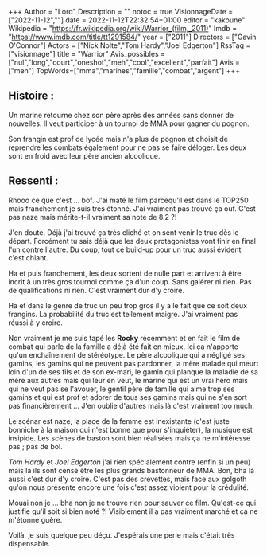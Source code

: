 +++
Author = "Lord"
Description = ""
notoc = true
VisionnageDate = ["2022-11-12",""]
date = 2022-11-12T22:32:54+01:00
editor = "kakoune"
Wikipedia = "https://fr.wikipedia.org/wiki/Warrior_(film,_2011)"
Imdb = "https://www.imdb.com/title/tt1291584/"
year = ["2011"]
Directors = ["Gavin O'Connor"]
Actors = ["Nick Nolte","Tom Hardy","Joel Edgerton"]
RssTag = ["visionnage"]
title = "Warrior"
Avis_possibles = ["nul","long","court","oneshot","meh","cool","excellent","parfait"]
Avis = ["meh"] 
TopWords=["mma","marines","famille","combat","argent"]
+++
## Histoire :
Un marine retourne chez son père après des années sans donner de nouvelles.
Il veut participer à un tournoi de MMA pour gagner du pognon.

Son frangin est prof de lycée mais n'a plus de pognon et choisit de reprendre les combats également pour ne pas se faire déloger.
Les deux sont en froid avec leur père ancien alcoolique.

## Ressenti :
Rhooo ce que c'est … bof.
J'ai maté le film parcequ'il est dans le TOP250 mais franchement je suis très étonné.
J'ai vraiment pas trouvé ça ouf.
C'est pas naze mais mérite-t-il vraiment sa note de 8.2 ?!

J'en doute.
Déjà j'ai trouvé ça très cliché et on sent venir le truc dès le départ.
Forcément tu sais déjà que les deux protagonistes vont finir en final l'un contre l'autre.
Du coup, tout ce build-up pour un truc aussi évident c'est chiant.

Ha et puis franchement, les deux sortent de nulle part et arrivent à être incrit à un très gros tournoi comme ça d'un coup.
Sans galérer ni rien.
Pas de qualifications ni rien.
C'est vraiment dur d'y croire.

Ha et dans le genre de truc un peu trop gros il y a le fait que ce soit deux frangins.
La probabilité du truc est tellement maigre.
J'ai vraiment pas réussi à y croire.

Non vraiment je me suis tapé les **Rocky** récemment et en fait le film de combat qui parle de la famille a déjà été fait en mieux.
Ici ça n'apporte qu'un enchaînement de stéréotype.
Le père alcoolique qui a négligé ses gamins, les gamins qui ne peuvent pas pardonner, la mère malade qui meurt loin d'un de ses fils et de son ex-mari, le gamin qui planque la maladie de sa mère aux autres mais qui leur en veut, le marine qui est un vrai héro mais qui ne veut pas se l'avouer, le gentil père de famille qui aime trop ses gamins et qui est prof et adorer de tous ses gamins mais qui ne s'en sort pas financièrement …
J'en oublie d'autres mais là c'est vraiment too much.

Le scénar est naze, la place de la femme est inexistante (c'est juste bonniche à la maison qui n'est bonne que pour s'inquiéter), la musique est insipide.
Les scènes de baston sont bien réalisées mais ça ne m'intéresse pas ; pas de bol.

*Tom Hardy* et *Joel Edgerton* j'ai rien spécialement contre (enfin si un peu) mais là ils sont censé être les plus grands bastonneur de MMA.
Bon, bha là aussi c'est dur d'y croire.
C'est pas des crevettes, mais face aux golgoth qu'on nous présente encore une fois c'est assez violent pour la crédulité.

Mouai non je … bha non je ne trouve rien pour sauver ce film.
Qu'est-ce qui justifie qu'il soit si bien noté ?!
Visiblement il a pas vraiment marché et ça ne m'étonne guère.

Voilà, je suis quelque peu déçu.
J'espérais une perle mais c'était très dispensable.

